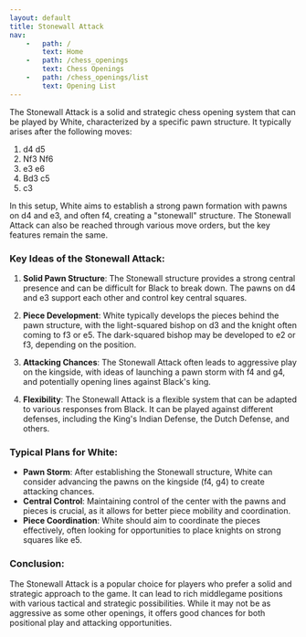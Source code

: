 ```yaml
---
layout: default
title: Stonewall Attack
nav:
    -   path: /
        text: Home
    -   path: /chess_openings
        text: Chess Openings
    -   path: /chess_openings/list
        text: Opening List
---
```


The Stonewall Attack is a solid and strategic chess opening system that can be played by White, characterized by a specific pawn structure. It typically arises after the following moves:

1. d4 d5
2. Nf3 Nf6
3. e3 e6
4. Bd3 c5
5. c3

In this setup, White aims to establish a strong pawn formation with pawns on d4 and e3, and often f4, creating a "stonewall" structure. The Stonewall Attack can also be reached through various move orders, but the key features remain the same.

### Key Ideas of the Stonewall Attack:

1. **Solid Pawn Structure**: The Stonewall structure provides a strong central presence and can be difficult for Black to break down. The pawns on d4 and e3 support each other and control key central squares.

2. **Piece Development**: White typically develops the pieces behind the pawn structure, with the light-squared bishop on d3 and the knight often coming to f3 or e5. The dark-squared bishop may be developed to e2 or f3, depending on the position.

3. **Attacking Chances**: The Stonewall Attack often leads to aggressive play on the kingside, with ideas of launching a pawn storm with f4 and g4, and potentially opening lines against Black's king.

4. **Flexibility**: The Stonewall Attack is a flexible system that can be adapted to various responses from Black. It can be played against different defenses, including the King's Indian Defense, the Dutch Defense, and others.

### Typical Plans for White:

- **Pawn Storm**: After establishing the Stonewall structure, White can consider advancing the pawns on the kingside (f4, g4) to create attacking chances.
- **Central Control**: Maintaining control of the center with the pawns and pieces is crucial, as it allows for better piece mobility and coordination.
- **Piece Coordination**: White should aim to coordinate the pieces effectively, often looking for opportunities to place knights on strong squares like e5.

### Conclusion:

The Stonewall Attack is a popular choice for players who prefer a solid and strategic approach to the game. It can lead to rich middlegame positions with various tactical and strategic possibilities. While it may not be as aggressive as some other openings, it offers good chances for both positional play and attacking opportunities.